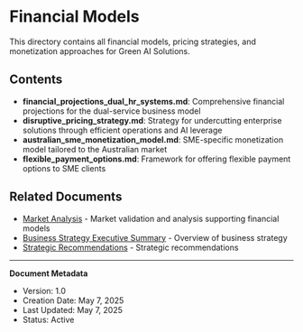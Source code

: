 # Financial Models

This directory contains all financial models, pricing strategies, and monetization approaches for Green AI Solutions.

## Contents

- **financial_projections_dual_hr_systems.md**: Comprehensive financial projections for the dual-service business model
- **disruptive_pricing_strategy.md**: Strategy for undercutting enterprise solutions through efficient operations and AI leverage
- **australian_sme_monetization_model.md**: SME-specific monetization model tailored to the Australian market
- **flexible_payment_options.md**: Framework for offering flexible payment options to SME clients

## Related Documents

- [Market Analysis](../Market_Analysis/) - Market validation and analysis supporting financial models
- [Business Strategy Executive Summary](../executive_summary.md) - Overview of business strategy
- [Strategic Recommendations](../strategic_recommendation_report.md) - Strategic recommendations

---

**Document Metadata**
- Version: 1.0
- Creation Date: May 7, 2025
- Last Updated: May 7, 2025
- Status: Active